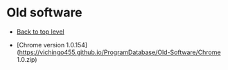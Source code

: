 # Old software

- [Back to top level](https://vichingo455.github.io/ProgramDatabase)

- [Chrome version 1.0.154](https://vichingo455.github.io/ProgramDatabase/Old-Software/Chrome 1.0.zip)

